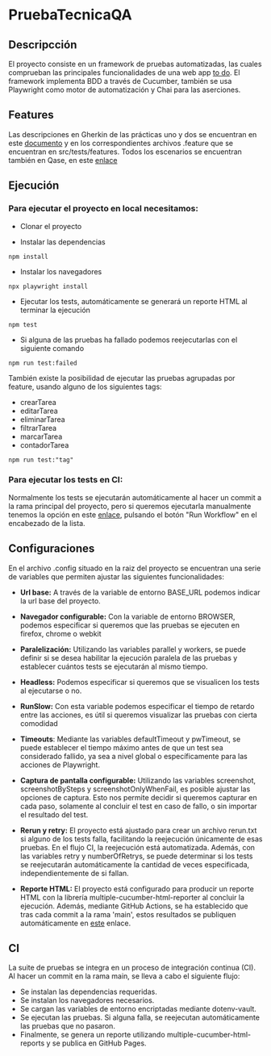 # PruebaTecnicaQA

## Descripcción

El proyecto consiste en un framework de pruebas automatizadas, las cuales comprueban las principales funcionalidades de una web app [to do](https://todomvc.com/examples/vue/). El framework implementa BDD a través de Cucumber, también se usa Playwright como motor de automatización y Chai para las aserciones.

## Features

Las descripciones en Gherkin de las prácticas uno y dos se encuentran en este [documento](features.md) y en los correspondientes archivos
.feature que se encuentran en src/tests/features. Todos los escenarios se encuentran también en Qase, en este [enlace](https://app.qase.io/project/PC)

## Ejecución

### Para ejecutar el proyecto en local necesitamos:

* Clonar el proyecto  

* Instalar las dependencias  

```shell
npm install
```

* Instalar los navegadores  

``` shell
npx playwright install
```

* Ejecutar los tests, automáticamente se generará un reporte HTML al terminar la ejecución  

```shell
npm test
```

* Si alguna  de las pruebas ha fallado podemos reejecutarlas con el siguiente comando

```shell
npm run test:failed
```

También existe la posibilidad de ejecutar las pruebas agrupadas por feature, usando alguno de los siguientes tags:

* crearTarea
* editarTarea
* eliminarTarea
* filtrarTarea
* marcarTarea
* contadorTarea  

```shell
npm run test:"tag"
```  

### Para ejecutar los tests en CI:  

Normalmente los tests se ejecutarán automáticamente al hacer un commit a la rama principal del proyecto, pero si queremos ejecutarla manualmente tenemos la opción en este [enlace](https://github.com/xn0-MM/pruebaTecnicaQA/actions/workflows/pro.yml), pulsando el botón "Run Workflow" en el encabezado de la lista.

## Configuraciones
En el archivo .config situado en la raiz del proyecto se encuentran una serie de variables que permiten ajustar las siguientes funcionalidades:

* **Url base:** A través de la variable de entorno BASE_URL podemos indicar la url base del proyecto.  

* **Navegador configurable:** Con la variable de entorno BROWSER, podemos especificar si queremos que las pruebas se ejecuten en firefox, chrome o webkit
* **Paralelización:** Utilizando las variables parallel y workers, se puede definir si se desea habilitar la ejecución paralela de las pruebas y establecer cuántos tests se ejecutarán al mismo tiempo.
* **Headless:** Podemos especificar si queremos que se visualicen los tests al ejecutarse o no.
* **RunSlow:** Con esta variable podemos especificar el tiempo de retardo entre las acciones, es útil si queremos visualizar las pruebas con cierta comodidad
* **Timeouts**: Mediante las variables defaultTimeout y pwTimeout, se puede establecer el tiempo máximo antes de que un test sea considerado fallido, ya sea a nivel global o específicamente para las acciones de Playwright.
* **Captura de pantalla configurable:** Utilizando las variables screenshot, screenshotBySteps y screenshotOnlyWhenFail, es posible ajustar las opciones de captura. Esto nos permite decidir si queremos capturar en cada paso, solamente al concluir el test en caso de fallo, o sin importar el resultado del test.
* **Rerun y retry:** El proyecto está ajustado para crear un archivo rerun.txt si alguno de los tests falla, facilitando la reejecución únicamente de esas pruebas. En el flujo CI, la reejecución está automatizada. Además, con las variables retry y numberOfRetrys, se puede determinar si los tests se reejecutarán automáticamente la cantidad de veces especificada, independientemente de si fallan.
* **Reporte HTML:** El proyecto está configurado para producir un reporte HTML con la librería multiple-cucumber-html-reporter al concluir la ejecución. Además, mediante GitHub Actions, se ha establecido que tras cada commit a la rama 'main', estos resultados se publiquen automáticamente en [este](https://xn0-mm.github.io/pruebaTecnicaQA/) enlace.

## CI

La suite de pruebas se integra en un proceso de integración continua (CI). Al hacer un commit en la rama main, se lleva a cabo el siguiente flujo:

* Se instalan las dependencias requeridas.
* Se instalan los navegadores necesarios.
* Se cargan las variables de entorno encriptadas mediante dotenv-vault.
* Se ejecutan las pruebas. Si alguna falla, se reejecutan automáticamente las pruebas que no pasaron.
* Finalmente, se genera un reporte utilizando multiple-cucumber-html-reports y se publica en GitHub Pages.